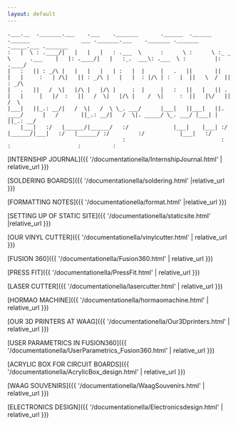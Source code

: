 ```yaml
---
layout: default
---
```


```
.___.__  ._______.___    .___    ._______       .______  .______  .______                ___ ._______.___    ._______ ._______  ._____.___ ._______
:   |  \ : .____/|   |   |   |   : .___  \      :      \ :      \ :_ _   \      .___    |   |: .____/|   |   :_.  ___\: .___  \ :         |: .____/
|   :   || : _/\ |   |   |   |   | :   |  |     |   .   ||       ||   |   |     :   | /\|   || : _/\ |   |   |  : |/\ | :   |  ||   \  /  || : _/\ 
|   .   ||   /  \|   |/\ |   |/\ |     :  |     |   :   ||   |   || . |   |     |   |/  :   ||   /  \|   |/\ |    /  \|     :  ||   |\/   ||   /  \
|___|   ||_.: __/|   /  \|   /  \ \_. ___/      |___|   ||___|   ||. ____/      |   /       ||_.: __/|   /  \|. _____/ \_. ___/ |___| |   ||_.: __/
    |___|   :/   |______/|______/   :/              |___|    |___| :/           |______/|___|   :/   |______/ :/         :/           |___|   :/   
                                    :                              :                    :                     :          :                                                 

```
                                              

[INTERNSHIP JOURNAL]({{ '/documentationella/InternshipJournal.html' | relative_url }})


[SOLDERING BOARDS]({{ '/documentationella/soldering.html' |relative_url }})


[FORMATTING NOTES]({{ '/documentationella/format.html' |relative_url }})


[SETTING UP OF STATIC SITE]({{ '/documentationella/staticsite.html' |relative_url }})


[OUR VINYL CUTTER]({{ '/documentationella/vinylcutter.html' | relative_url }})


[FUSION 360]({{ '/documentationella/Fusion360.html' | relative_url }})


[PRESS FIT]({{ '/documentationella/PressFit.html' | relative_url }})


[LASER CUTTER]({{ '/documentationella/lasercutter.html' | relative_url }})


[HORMAO MACHINE]({{ '/documentationella/hormaomachine.html' | relative_url }})


[OUR 3D PRINTERS AT WAAG]({{ '/documentationella/Our3Dprinters.html' | relative_url }})


[USER PARAMETRICS IN FUSION360]({{ '/documentationella/UserParametrics_Fusion360.html' | relative_url }})


[ACRYLIC BOX FOR CIRCUIT BOARDS]({{ '/documentationella/AcrylicBox_design.html' | relative_url }})


[WAAG SOUVENIRS]({{ '/documentationella/WaagSouvenirs.html' | relative_url }})

[ELECTRONICS DESIGN]({{ '/documentationella/Electronicsdesign.html' | relative_url }})
